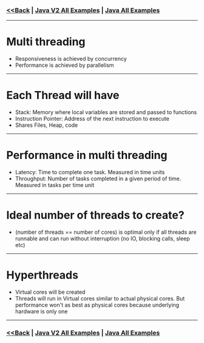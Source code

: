 ### [<<Back](../README.md) | [Java V2 All Examples](https://github.com/avinashbabudonthu/java/blob/master/java-v2/README.md) | [Java All Examples](https://github.com/avinashbabudonthu/java/blob/master/README.md)
------
# Multi threading
* Responsiveness is achieved by concurrency
* Performance is achieved by parallelism
------
# Each Thread will have
* Stack: Memory where local variables are stored and passed to functions
* Instruction Pointer: Address of the next instruction to execute
* Shares Files, Heap, code
------
# Performance in multi threading
* Latency: Time to complete one task. Measured in time units
* Throughput: Number of tasks completed in a given period of time. Measured in tasks per time unit
------
# Ideal number of threads to create?
* (number of threads == number of cores) is optimal only if all threads are runnable and can run without interruption (no IO, blocking calls, sleep etc)
------
# Hyperthreads
* Virtual cores will be created
* Threads will run in Virtual cores similar to actual physical cores. But performance won't as best as physical cores because underlying hardware is only one
------
### [<<Back](../README.md) | [Java V2 All Examples](https://github.com/avinashbabudonthu/java/blob/master/java-v2/README.md) | [Java All Examples](https://github.com/avinashbabudonthu/java/blob/master/README.md)